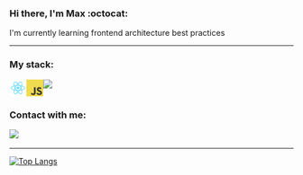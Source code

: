 ### Hi there, I'm Max :octocat:

I'm currently learning frontend architecture best practices

---

### My stack:
<div style="display: flex">
   <img src="https://raw.githubusercontent.com/github/explore/80688e429a7d4ef2fca1e82350fe8e3517d3494d/topics/react/react.png" height="30">
   <img src="https://raw.githubusercontent.com/github/explore/80688e429a7d4ef2fca1e82350fe8e3517d3494d/topics/javascript/javascript.png" height="30">
   <img src="https://iconape.com/wp-content/png_logo_vector/typescript.png" height="30">
</div>

### Contact with me: 
<a href='https://t.me/tormaks' target='_blank' alt='Telegram'>
   <img src="https://cdn-icons-png.flaticon.com/512/906/906377.png" height="30">
</a>

---

[![Top Langs](https://github-readme-stats.vercel.app/api/top-langs/?username=tormaks&layout=compact&theme=gruvbox_light&hide=css,html)](https://github.com/anuraghazra/github-readme-stats)

